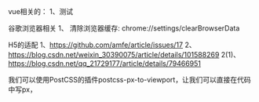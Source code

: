 vue相关的：
1、测试

谷歌浏览器相关
1、 清除浏览器缓存: chrome://settings/clearBrowserData


H5的适配
1、https://github.com/amfe/article/issues/17
2、https://blog.csdn.net/weixin_30390075/article/details/101588269
2(1)、https://blog.csdn.net/qq_21729177/article/details/79466951

我们可以使用PostCSS的插件postcss-px-to-viewport，让我们可以直接在代码中写px，


